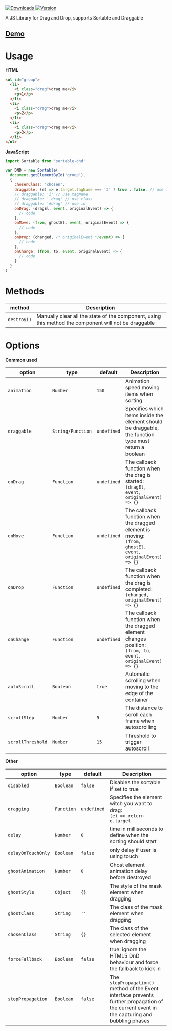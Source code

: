 <p>
  <a href="https://npm-stat.com/charts.html?package=sortable-dnd">
    <img alt="Downloads" src="https://img.shields.io/npm/dm/sortable-dnd.svg">
  </a>
  <a href="https://www.npmjs.com/package/sortable-dnd">
    <img alt="Version" src="https://img.shields.io/npm/v/sortable-dnd.svg"/>
  </a>
</p>



A JS Library for Drag and Drop, supports Sortable and Draggable

## [Demo](https://mfuu.github.io/sortable-dnd/)

# Usage

**HTML**
```html
<ul id="group">
  <li>
    <i class="drag">drag me</i>
    <p>1</p>
  </li>
  <li>
    <i class="drag">drag me</i>
    <p>2</p>
  </li>
  <li>
    <i class="drag">drag me</i>
    <p>3</p>
  </li>
</ul>
```

**JavaScript**
```js
import Sortable from 'sortable-dnd'

var DND = new Sortable(
  document.getElementById('group'),
  {
    chosenClass: 'chosen',
    draggable: (e) => e.target.tagName === 'I' ? true : false, // use function
    // draggable: 'i' // use tagName 
    // draggable: '.drag' // use class
    // draggable: '#drag' // use id
    onDrag: (dragEl, event, originalEvent) => {
      // code
    },
    onMove: (from, ghostEl, event, originalEvent) => {
      // code
    },
    onDrop: (changed, /* originalEvent */event) => {
      // code
    },
    onChange: (from, to, event, originalEvent) => {
      // code
    }
  }
)
```

# Methods

| **method** | **Description** |
|--------------|--------------|
| `destroy()` | Manually clear all the state of the component, using this method the component will not be draggable |


# Options

**Common used**

|     **option**    |      **type**     | **default** | **Description** |
|-------------------|-------------------|-------------|--------------|
| `animation`       | `Number`          | `150`       | Animation speed moving items when sorting |
| `draggable`       | `String/Function` | `undefined` | Specifies which items inside the element should be draggable, the function type must return a boolean |
| `onDrag`          | `Function`        | `undefined` | The callback function when the drag is started: <br />`(dragEl, event, originalEvent) => {}` |
| `onMove`          | `Function`        | `undefined` | The callback function when the dragged element is moving: <br /> `(from, ghostEl, event, originalEvent) => {}` |
| `onDrop`          | `Function`        | `undefined` | The callback function when the drag is completed: <br /> `(changed, originalEvent) => {}` |
| `onChange`        | `Function`        | `undefined` | The callback function when the dragged element changes position: <br /> `(from, to, event, originalEvent) => {}` |
| `autoScroll`      | `Boolean`         | `true`      | Automatic scrolling when moving to the edge of the container |
| `scrollStep`      | `Number`          | `5`         | The distance to scroll each frame when autoscrolling |
| `scrollThreshold` | `Number`          | `15`        | Threshold to trigger autoscroll |


**Other**

|     **option**    |      **type**     | **default** | **Description** |
|-------------------|-------------------|-------------|--------------|
| `disabled`        | `Boolean`         | `false`     | Disables the sortable if set to true |
| `dragging`        | `Function`        | `undefined` | Specifies the element witch you want to drag: <br /> `(e) => return e.target` |
| `delay`           | `Number`          | `0`         | time in milliseconds to define when the sorting should start |
| `delayOnTouchOnly`| `Boolean`         | `false`     | only delay if user is using touch |
| `ghostAnimation`  | `Number`          | `0`         | Ghost element animation delay before destroyed |
| `ghostStyle`      | `Object`          | `{}`        | The style of the mask element when dragging |
| `ghostClass`      | `String`          | `''`        | The class of the mask element when dragging |
| `chosenClass`     | `String`          | `{}`        | The class of the selected element when dragging |
| `forceFallback`   | `Boolean`         | `false`     | true: ignore the HTML5 DnD behaviour and force the fallback to kick in |
| `stopPropagation` | `Boolean`         | `false`     | The `stopPropagation()` method of the Event interface prevents further propagation of the current event in the capturing and bubbling phases |

